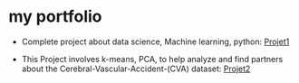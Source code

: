 # my portfolio

- Complete project about data science, Machine learning, python: [Projet1](https://github.com/charlyBraga/analysis-price-host)

- This Project involves k-means, PCA, to help analyze and find partners about the Cerebral-Vascular-Accident-(CVA) dataset: [Projet2](https://github.com/charlyBraga/datamining-kemans-PCA-TSNE--Cerebral-Vascular-Accident-CVA-/blob/main/UNIFEI_Minera%C3%A7%C3%A3o_de_dados_charlybraga.ipynb)

